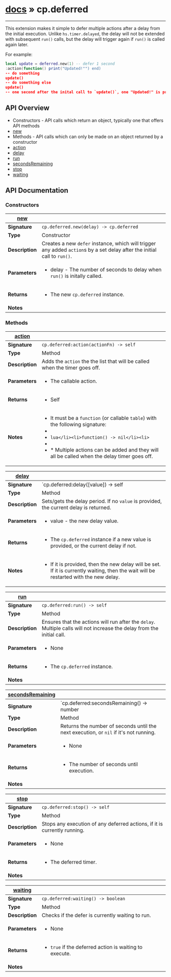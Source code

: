 # [docs](index.md) » cp.deferred
---

This extension makes it simple to defer multiple actions after a delay from the initial execution.
 Unlike `hs.timer.delayed`, the delay will not be extended
with subsequent `run()` calls, but the delay will trigger again if `run()` is called again later.

For example:

```lua
local update = deferred.new(1) -- defer 1 second
:action(function() print("Updated!"") end)
-- do something
update()
-- do something else
update()
-- one second after the inital call to `update()`, one "Updated!" is printed.
```

## API Overview
* Constructors - API calls which return an object, typically one that offers API methods
 * [new](#new)
* Methods - API calls which can only be made on an object returned by a constructor
 * [action](#action)
 * [delay](#delay)
 * [run](#run)
 * [secondsRemaining](#secondsRemaining)
 * [stop](#stop)
 * [waiting](#waiting)

## API Documentation

### Constructors

| [new](#new)         |                                                                                     |
| --------------------------------------------|-------------------------------------------------------------------------------------|
| **Signature**                               | `cp.deferred.new(delay) -> cp.deferred`                                                                    |
| **Type**                                    | Constructor                                                                     |
| **Description**                             | Creates a new `defer` instance, which will trigger any added `action`s by a set delay after the initial call to `run()`.                                                                     |
| **Parameters**                              | <ul><li>delay - The number of seconds to delay when `run()` is initally called.</li></ul> |
| **Returns**                                 | <ul><li>The new `cp.deferred` instance.</li></ul>          |
| **Notes**                                   | <ul></ul>                |

### Methods

| [action](#action)         |                                                                                     |
| --------------------------------------------|-------------------------------------------------------------------------------------|
| **Signature**                               | `cp.deferred:action(actionFn) -> self`                                                                    |
| **Type**                                    | Method                                                                     |
| **Description**                             | Adds the `action` the the list that will be called when the timer goes off.                                                                     |
| **Parameters**                              | <ul><li>The callable action.</li></ul> |
| **Returns**                                 | <ul><li>Self</li></ul>          |
| **Notes**                                   | <ul><li>It must be a `function` (or callable `table`) with the following signature:</li><li></li><li>```lua</li><li>function() -> nil</li><li>```</li><li></li><li>* Multiple actions can be added and they will all be called when the delay timer goes off.</li></ul>                |

| [delay](#delay)         |                                                                                     |
| --------------------------------------------|-------------------------------------------------------------------------------------|
| **Signature**                               | `cp.deferred:delay([value]) -> self | number`                                                                    |
| **Type**                                    | Method                                                                     |
| **Description**                             | Sets/gets the delay period. If no `value` is provided, the current delay is returned.                                                                     |
| **Parameters**                              | <ul><li>value     - the new delay value.</li></ul> |
| **Returns**                                 | <ul><li>The `cp.deferred` instance if a new value is provided, or the current delay if not.</li></ul>          |
| **Notes**                                   | <ul><li>If it is provided, then the new delay will be set. If it is currently waiting, then the wait will be restarted with the new delay.</li></ul>                |

| [run](#run)         |                                                                                     |
| --------------------------------------------|-------------------------------------------------------------------------------------|
| **Signature**                               | `cp.deferred:run() -> self`                                                                    |
| **Type**                                    | Method                                                                     |
| **Description**                             | Ensures that the actions will run after the `delay`. Multiple calls will not increase the delay from the initial call.                                                                     |
| **Parameters**                              | <ul><li>None</li></ul> |
| **Returns**                                 | <ul><li>The `cp.deferred` instance.</li></ul>          |
| **Notes**                                   | <ul></ul>                |

| [secondsRemaining](#secondsRemaining)         |                                                                                     |
| --------------------------------------------|-------------------------------------------------------------------------------------|
| **Signature**                               | `cp.deferred:secondsRemaining() -> number | nil`                                                                    |
| **Type**                                    | Method                                                                     |
| **Description**                             | Returns the number of seconds until the next execution, or `nil` if it's not running.                                                                     |
| **Parameters**                              | <ul><li>None</li></ul> |
| **Returns**                                 | <ul><li>The number of seconds until execution.</li></ul>          |
| **Notes**                                   | <ul></ul>                |

| [stop](#stop)         |                                                                                     |
| --------------------------------------------|-------------------------------------------------------------------------------------|
| **Signature**                               | `cp.deferred:stop() -> self`                                                                    |
| **Type**                                    | Method                                                                     |
| **Description**                             | Stops any execution of any deferred actions, if it is currently running.                                                                     |
| **Parameters**                              | <ul><li>None</li></ul> |
| **Returns**                                 | <ul><li>The deferred timer.</li></ul>          |
| **Notes**                                   | <ul></ul>                |

| [waiting](#waiting)         |                                                                                     |
| --------------------------------------------|-------------------------------------------------------------------------------------|
| **Signature**                               | `cp.deferred:waiting() -> boolean`                                                                    |
| **Type**                                    | Method                                                                     |
| **Description**                             | Checks if the defer is currently waiting to run.                                                                     |
| **Parameters**                              | <ul><li>None</li></ul> |
| **Returns**                                 | <ul><li>`true` if the deferred action is waiting to execute.</li></ul>          |
| **Notes**                                   | <ul></ul>                |

